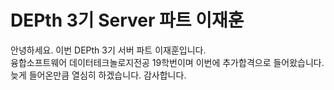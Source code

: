 # DEPth 3기 Server 파트 이재훈

안녕하세요. 이번 DEPth 3기 서버 파트 이재훈입니다.<br>
융합소프트웨어 데이터테크놀로지전공 19학번이며 이번에 추가합격으로 들어왔습니다.<br>
늦게 들어온만큼 열심히 하겠습니다. 감사합니다.